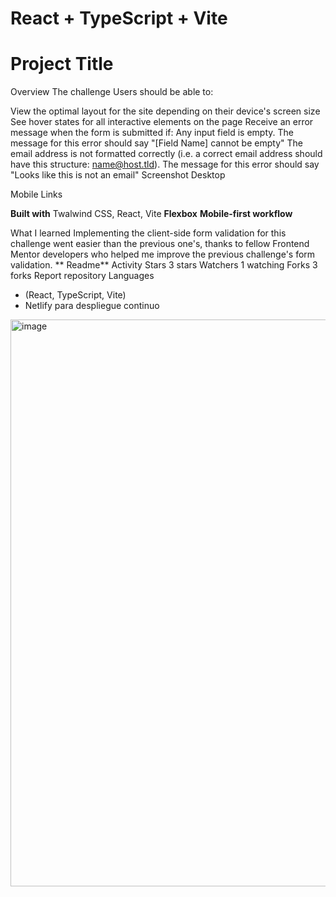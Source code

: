 # React + TypeScript + Vite

# Project Title

Overview
The challenge
Users should be able to:

View the optimal layout for the site depending on their device's screen size
See hover states for all interactive elements on the page
Receive an error message when the form is submitted if:
Any input field is empty. The message for this error should say "[Field Name] cannot be empty"
The email address is not formatted correctly (i.e. a correct email address should have this structure: name@host.tld). The message for this error should say "Looks like this is not an email"
Screenshot
Desktop

Mobile
Links

**Built with**
Twalwind CSS, React, Vite 
**Flexbox**
**Mobile-first workflow**
 
What I learned
Implementing the client-side form validation for this challenge went easier than the previous one's, thanks to fellow Frontend Mentor developers who helped me improve the previous challenge's form validation.
**  Readme**
 Activity
Stars
 3 stars
Watchers
 1 watching
Forks
 3 forks
Report repository
Languages
- (React, TypeScript, Vite)
- Netlify para despliegue continuo
<img width="1894" height="907" alt="image" src="https://github.com/user-attachments/assets/87ecf561-332c-4681-a6f7-208d4b42b7e8" />

